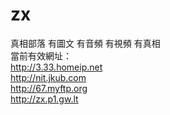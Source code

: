 # zx
真相部落 有圖文 有音頻 有視頻 有真相<br>
當前有效網址：<br>
http://3.33.homeip.net <br>
http://nit.jkub.com <br>
http://67.myftp.org <br>
http://zx.p1.gw.lt <br>
